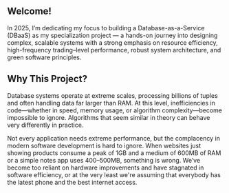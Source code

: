 ## Welcome!
In 2025, I’m dedicating my focus to building a Database-as-a-Service (DBaaS) as my specialization project — a hands-on journey into designing complex, scalable systems with a strong emphasis on resource efficiency, high-frequency trading–level performance, robust system architecture, and green software principles.

## Why This Project?
Database systems operate at extreme scales, processing billions of tuples and often handling data far larger than RAM. At this level, inefficiencies in code—whether in speed, memory usage, or algorithm complexity—become impossible to ignore. Algorithms that seem similar in theory can behave very differently in practice.

Not every application needs extreme performance, but the complacency in modern software development is hard to ignore. When websites just showing products consume a peak of 1GB and a medium of 600MB of RAM or a simple notes app uses 400–500MB, something is wrong. We’ve become too reliant on hardware improvements and have stagnated in software efficiency, or at the very least we're assuming that everybody has the latest phone and the best internet access.
